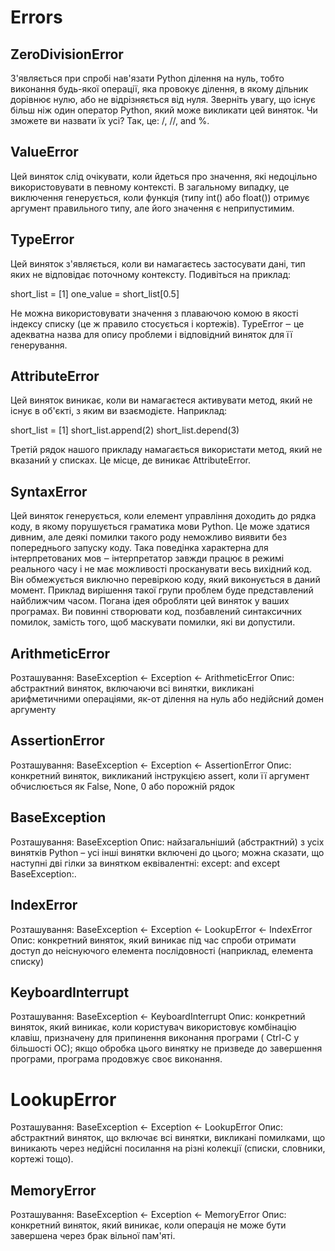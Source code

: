# Errors

## ZeroDivisionError

З'являється при спробі нав'язати Python ділення на нуль, тобто виконання будь-якої операції,
яка провокує ділення, в якому дільник дорівнює нулю, або не відрізняється від нуля.
Зверніть увагу, що існує більш ніж один оператор Python, який може викликати цей виняток.
Чи зможете ви назвати їх усі? Так, це: /, //, and %.

## ValueError

Цей виняток слід очікувати, коли йдеться про значення, які недоцільно використовувати в певному контексті.
В загальному випадку, це виключення генерується, коли функція (типу int() або float())
отримує аргумент правильного типу, але його значення є неприпустимим.

## TypeError

Цей виняток з'являється, коли ви намагаєтесь застосувати дані, тип яких не відповідає поточному контексту. Подивіться на приклад:

short_list = [1]
one_value = short_list[0.5]

Не можна використовувати значення з плаваючою комою в якості індексу списку (це ж правило стосується і кортежів).
TypeError ‒ це адекватна назва для опису проблеми і відповідний виняток для її генерування.

## AttributeError

Цей виняток виникає, коли ви намагаєтеся активувати метод, який не існує в об'єкті, з яким ви взаємодієте. Наприклад:

short_list = [1]
short_list.append(2)
short_list.depend(3)

Третій рядок нашого прикладу намагається використати метод, який не вказаний у списках. Це місце, де виникає AttributeError.

## SyntaxError

Цей виняток генерується, коли елемент управління доходить до рядка коду, в якому порушується граматика мови Python.
 Це може здатися дивним, але деякі помилки такого роду неможливо виявити без попереднього запуску коду.
 Така поведінка характерна для інтерпретованих мов ‒ інтерпретатор завжди працює в режимі реального часу
 і не має можливості просканувати весь вихідний код. Він обмежується виключно перевіркою коду, який виконується
в даний момент. Приклад вирішення такої групи проблем буде представлений найближчим часом.
Погана ідея обробляти цей виняток у ваших програмах. Ви повинні створювати код, позбавлений синтаксичних помилок,
замість того, щоб маскувати помилки, які ви допустили.

## ArithmeticError

Розташування: BaseException ← Exception ← ArithmeticError
Опис: абстрактний виняток, включаючи всі винятки, викликані арифметичними операціями, як-от ділення на нуль або недійсний домен аргументу

## AssertionError

Розташування: BaseException ← Exception ← AssertionError
Опис: конкретний виняток, викликаний інструкцією assert, коли її аргумент обчислюється як False, None, 0 або порожній рядок

## BaseException

Розташування: BaseException
Опис: найзагальніший (абстрактний) з усіх винятків Python – усі інші винятки включені до цього; можна сказати, що наступні дві гілки за винятком еквівалентні: except: and except BaseException:.

## IndexError

Розташування: BaseException ← Exception ← LookupError ← IndexError
Опис: конкретний виняток, який виникає під час спроби отримати доступ до неіснуючого елемента послідовності (наприклад, елемента списку)

## KeyboardInterrupt

Розташування: BaseException ← KeyboardInterrupt
Опис: конкретний виняток, який виникає, коли користувач використовує комбінацію клавіш, призначену для припинення виконання програми ( Ctrl-C у більшості ОС); якщо обробка цього винятку не призведе до завершення програми, програма продовжує своє виконання.

# LookupError

Розташування: BaseException ← Exception ← LookupError
Опис: абстрактний виняток, що включає всі винятки, викликані помилками, що виникають через недійсні посилання на різні колекції (списки, словники, кортежі тощо).

## MemoryError

Розташування: BaseException ← Exception ← MemoryError
Опис: конкретний виняток, який виникає, коли операція не може бути завершена через брак вільної пам'яті.